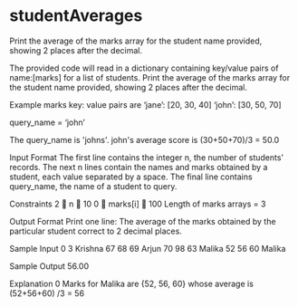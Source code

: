 # studentAverages

Print the average of the marks array for the student name provided, showing 2 places after the decimal.

The provided code will read in a dictionary containing key/value pairs of name:[marks] for a list of students. Print the average of the marks array for the student name provided, showing 2 places after the decimal.

Example marks key: value pairs are ‘jane’: [20, 30, 40] ‘john’: [30, 50, 70]

query_name = ‘john’

The query_name is 'johns'. john's average score is (30+50+70)/3 = 50.0

Input Format The first line contains the integer n, the number of students' records. The next n lines contain the names and marks obtained by a student, each value separated by a space. The final line contains query_name, the name of a student to query.

Constraints 2  n  10 0  marks[i]  100 Length of marks arrays = 3

Output Format Print one line: The average of the marks obtained by the particular student correct to 2 decimal places.

Sample Input 0 3 Krishna 67 68 69 Arjun 70 98 63 Malika 52 56 60 Malika

Sample Output 56.00

Explanation 0 Marks for Malika are {52, 56, 60} whose average is (52+56+60) /3 = 56
